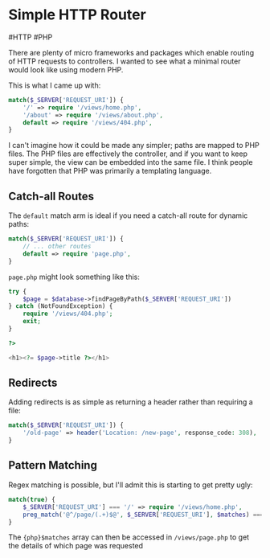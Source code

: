 # Simple HTTP Router

#HTTP
#PHP

There are plenty of micro frameworks and packages which enable routing of HTTP requests to controllers. I wanted to see
what a minimal router would look like using modern PHP.

This is what I came up with:

```php
match($_SERVER['REQUEST_URI']) {
    '/' => require '/views/home.php',
    '/about' => require '/views/about.php',
    default => require '/views/404.php',
}
```

I can't imagine how it could be made any simpler; paths are mapped to PHP files. The PHP files are effectively the
controller, and if you want to keep super simple, the view can be embedded into the same file. I think people have
forgotten that PHP was primarily a templating language.



## Catch-all Routes

The `default` match arm is ideal if you need a catch-all route for dynamic paths: 

```php
match($_SERVER['REQUEST_URI']) {
    // ... other routes
    default => require 'page.php',
}
```

`page.php` might look something like this:

```php
try {
    $page = $database->findPageByPath($_SERVER['REQUEST_URI'])
} catch (NotFoundException) {
    require '/views/404.php';
    exit;
}

?>

<h1><?= $page->title ?></h1>
```



## Redirects

Adding redirects is as simple as returning a header rather than requiring a file:

```php
match($_SERVER['REQUEST_URI']) {
    '/old-page' => header('Location: /new-page', response_code: 308),
}
```



## Pattern Matching

Regex matching is possible, but I'll admit this is starting to get pretty ugly:

```php
match(true) {
    $_SERVER['REQUEST_URI'] === '/' => require '/views/home.php',
    preg_match('@^/page/(.+)$@', $_SERVER['REQUEST_URI'], $matches) === 1 => require '/views/page.php',
}
```

The `{php}$matches` array can then be accessed in `/views/page.php` to get the details of which page was requested
